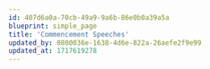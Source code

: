 ```yaml
---
id: 407d6a0a-70cb-49a9-9a6b-86e0b0a39a5a
blueprint: simple_page
title: 'Commencement Speeches'
updated_by: 0800036e-1638-4d6e-822a-26aefe2f9e99
updated_at: 1717619278
---
```

